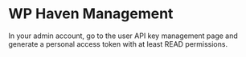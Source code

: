# WP Haven Management

In your admin account, go to the user API key management page and generate a personal access token with at least READ permissions.
